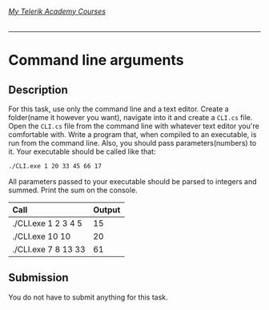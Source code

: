 ###### [My Telerik Academy Courses](https://github.com/nikolovdeyan/TelerikAcademy) 
-------------------------------------

Command line arguments
========================

## Description
For this task, use only the command line and a text editor. 
Create a folder(name it however you want), navigate into it and create a `CLI.cs` file. 
Open the `CLI.cs` file from the command line with whatever text editor you're comfortable with. 
Write a program that, when compiled to an executable, is run from the command line. Also, you should pass parameters(numbers) to it. 
Your executable should be called like that:

```bash
./CLI.exe 1 20 33 45 66 17
```

All parameters passed to your executable should be parsed to integers and summed. Print the sum on the console.

| Call                | Output       |
|:--------------------|:-------------|
| ./CLI.exe 1 2 3 4 5 | 15           |
| ./CLI.exe 10 10     | 20           |
| ./CLI.exe 7 8 13 33 | 61           |

## Submission
You do not have to submit anything for this task.
